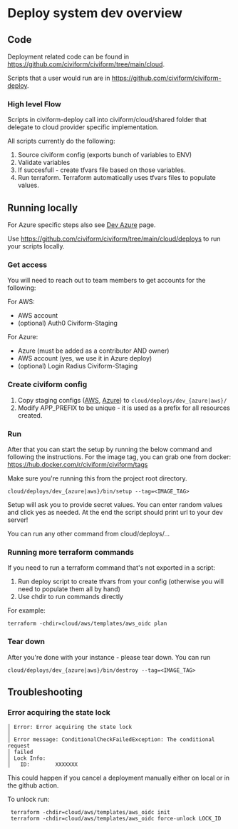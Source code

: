 # Deploy system dev overview

## Code
Deployment related code can be found in https://github.com/civiform/civiform/tree/main/cloud.

Scripts that a user would run are in https://github.com/civiform/civiform-deploy.

### High level Flow

Scripts in civiform-deploy call into civiform/cloud/shared folder that delegate to cloud provider specific implementation.

All scripts currently do the following:
1. Source civiform config (exports bunch of variables to ENV)
2. Validate variables
3. If succesfull - create tfvars file based on those variables.
4. Run terraform. Terraform automatically uses tfvars files to populate values.

## Running locally

For Azure specific steps also see [Dev Azure](dev-azure.md) page.

Use https://github.com/civiform/civiform/tree/main/cloud/deploys to run your scripts locally.

### Get access

You will need to reach out to team members to get accounts for the following:

For AWS:
- AWS account 
- (optional) Auth0 Civiform-Staging

For Azure:
- Azure (must be added as a contributor AND owner)
- AWS account (yes, we use it in Azure deploy)
- (optional) Login Radius Civiform-Staging

### Create civiform config

1. Copy staging configs ([AWS](https://github.com/civiform/civiform-staging-deploy/blob/main/aws_staging_civiform_config.sh), [Azure](https://github.com/civiform/civiform-staging-deploy/blob/main/azure_staging_civiform_config.sh)) to ```cloud/deploys/dev_{azure|aws}/```
2. Modify APP_PREFIX to be unique - it is used as a prefix for all resources created.

### Run

After that you can start the setup by running the below command and following
the instructions. For the image tag, you can grab one from
docker: https://hub.docker.com/r/civiform/civiform/tags

Make sure you're running this from the project root directory.

```
cloud/deploys/dev_{azure|aws}/bin/setup --tag=<IMAGE_TAG>
```

Setup will ask you to provide secret values. You can enter random values and click yes as needed.
At the end the script should print url to your dev server!

You can run any other command from cloud/deploys/...

### Running more terraform commands

If you need to run a terraform command that's not exported in a script:
1. Run deploy script to create tfvars from your config (otherwise you will need to populate them all by hand)
2. Use chdir to run commands directly

For example:

```
terraform -chdir=cloud/aws/templates/aws_oidc plan
```

### Tear down

After you're done with your instance - please tear down. You can run

```
cloud/deploys/dev_{azure|aws}/bin/destroy --tag=<IMAGE_TAG>
```


## Troubleshooting

### Error acquiring the state lock

```
│ Error: Error acquiring the state lock
│ 
│ Error message: ConditionalCheckFailedException: The conditional request
│ failed
│ Lock Info:
│   ID:        XXXXXXX

```

This could happen if you cancel a deployment manually either on local or in the github action.

To unlock run:
 
```
 terraform -chdir=cloud/aws/templates/aws_oidc init
 terraform -chdir=cloud/aws/templates/aws_oidc force-unlock LOCK_ID

```
